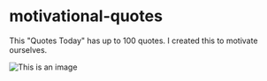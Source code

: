 # motivational-quotes
This "Quotes Today" has up to 100 quotes. I created this to motivate ourselves.

![This is an image](https://b.top4top.io/p_3454n4e3b1.png)
